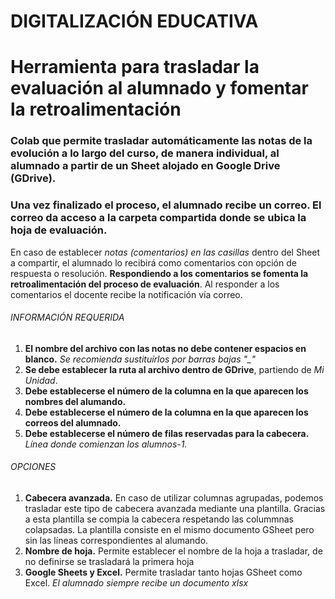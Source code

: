 DIGITALIZACIÓN EDUCATIVA
==================
# Herramienta para trasladar la evaluación al alumnado y fomentar la retroalimentación

 ### Colab que permite trasladar automáticamente las notas de la evolución a lo largo del curso, de manera individual, al alumnado a partir de un Sheet alojado en Google Drive (GDrive).
 ### Una vez finalizado el proceso, el alumnado recibe un correo. El correo da acceso a la carpeta compartida donde se ubica la hoja de evaluación.
 En caso de establecer *notas (comentarios) en las casillas* dentro del Sheet a compartir, el alumnado lo recibirá como comentarios con opción de respuesta o resolución. **Respondiendo a los comentarios se fomenta la retroalimentación del proceso de evaluación**. Al responder a los comentarios el docente recibe la notificación vía correo.
  

 ###### INFORMACIÓN REQUERIDA
 
1. **El nombre del archivo con las notas no debe contener espacios en blanco.** *Se recomienda sustituírlos por barras bajas "_"*
2. **Se debe establecer la ruta al archivo dentro de GDrive**, partiendo de *Mi Unidad*. 
3. **Debe establecerse el número de la columna en la que aparecen los nombres del alumando.**
4. **Debe establecerse el número de la columna en la que aparecen los correos del alumnado.**
5. **Debe establecerse el número de filas reservadas para la cabecera.** *Línea donde comienzan los alumnos-1.*
 
 ###### OPCIONES
 
 1. **Cabecera avanzada.** En caso de utilizar columnas agrupadas, podemos trasladar este tipo de cabecera avanzada mediante una plantilla. Gracias a esta plantilla se compia la cabecera respetando las colummnas colapsadas. La plantilla consiste en el mismo documento GSheet pero sin las líneas correspondientes al alumando.
 2. **Nombre de hoja.** Permite establecer el nombre de la hoja a trasladar, de no definirse se trasladará la primera hoja 
 3. **Google Sheets y Excel.** Permite trasladar tanto hojas GSheet como Excel. *El alumnado siempre recibe un documento xlsx*
 

 
 
